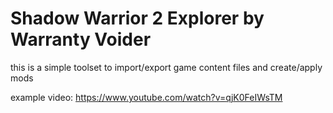 # Shadow Warrior 2 Explorer by Warranty Voider

this is a simple toolset to import/export game content files and create/apply mods

example video: https://www.youtube.com/watch?v=qjK0FeIWsTM